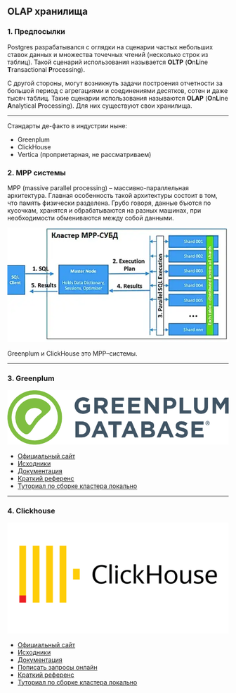 ## OLAP хранилища

### 1. Предпосылки

Postgres разрабатывался с оглядки на сценарии частых небольших ставок данных и множества точечных чтений (несколько строк из таблиц). 
Такой сценарий использования называется **OLTP** (**O**n**L**ine **T**ransactional **P**rocessing). 

С другой стороны, могут возникнуть задачи построения отчетности за большой период с агрегациями и соединениями десятков, 
сотен и даже тысяч таблиц. Такие сценарии использования называются **OLAP** (**O**n**L**ine **A**nalytical **P**rocessing).
Для них существуют свои хранилища.

---

Стандарты де-факто в индустрии ныне:
 * Greenplum
 * ClickHouse
 * Vertica (проприетарная, не рассматриваем)

### 2. MPP системы

MPP (massive parallel processing) – массивно-параллельная архитектура. Главная особенность такой архитектуры состоит в 
том, что память физически разделена. Грубо говоря, данные бъются по кусочкам, хранятся и обрабатываются на разных машинах, 
при необходимости обмениваются между собой данными.

![](./img/img_4.webp)

Greenplum и ClickHouse это MPP–системы.

---

### 3. Greenplum

![](./img/img_5.png)

 * [Официальный сайт](https://greenplum.org/)
 * [Исходники](https://github.com/greenplum-db/gpdb)
 * [Документация](https://gpdb.docs.pivotal.io/6-9/admin_guide/intro/partI.html)
 * [Краткий референс](https://github.com/syuja/GreenPlumSetup/tree/master/tutorial)
 * [Туториал по сборке кластера локально](https://github.com/bbotev01/gpdb5)

---

### 4. Clickhouse

![](./img/img_6.png)

 * [Официальный сайт](https://clickhouse.com/)
 * [Исходники](https://github.com/ClickHouse/ClickHouse)
 * [Документация](https://clickhouse.com/docs/en/quick-start)
 * [Пописать запросы онлайн](https://clickhouse.com/blog/clickhouse-fiddle-sql-playground)
 * [Краткий референс](https://webdevblog.ru/osnovy-clickhouse-dlya-veb-razrabotchika/)
 * [Туториал по сборке кластера локально](https://github.com/jneo8/clickhouse-setup)
